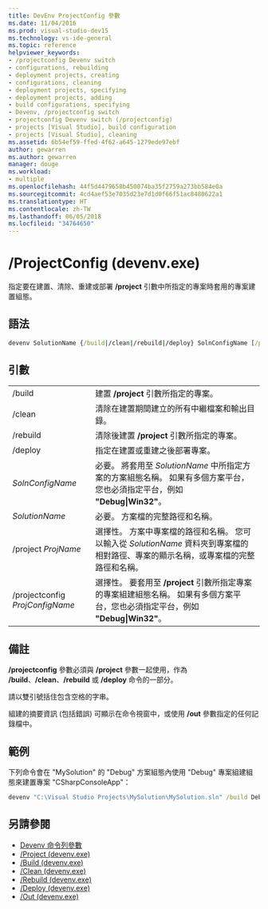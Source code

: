 ```yaml
---
title: DevEnv ProjectConfig 參數
ms.date: 11/04/2016
ms.prod: visual-studio-dev15
ms.technology: vs-ide-general
ms.topic: reference
helpviewer_keywords:
- /projectconfig Devenv switch
- configurations, rebuilding
- deployment projects, creating
- configurations, cleaning
- deployment projects, specifying
- deployment projects, adding
- build configurations, specifying
- Devenv, /projectconfig switch
- projectconfig Devenv switch (/projectconfig)
- projects [Visual Studio], build configuration
- projects [Visual Studio], cleaning
ms.assetid: 6b54ef59-ffed-4f62-a645-1279ede97ebf
author: gewarren
ms.author: gewarren
manager: douge
ms.workload:
- multiple
ms.openlocfilehash: 44f5d4479658b450074ba35f2759a273bb584e0a
ms.sourcegitcommit: 4cd4aef53e7035d23e7d1d0f66f51ac8480622a1
ms.translationtype: HT
ms.contentlocale: zh-TW
ms.lasthandoff: 06/05/2018
ms.locfileid: "34764650"
---
```

# <a name="projectconfig-devenvexe"></a>/ProjectConfig (devenv.exe)

指定要在建置、清除、重建或部署 **/project** 引數中所指定的專案時套用的專案建置組態。

## <a name="syntax"></a>語法

```cmd
devenv SolutionName {/build|/clean|/rebuild|/deploy} SolnConfigName [/project ProjName] [/projectconfig ProjConfigName]
```

## <a name="arguments"></a>引數

|||
|-|-|
|/build|建置 **/project** 引數所指定的專案。|
|/clean|清除在建置期間建立的所有中繼檔案和輸出目錄。|
|/rebuild|清除後建置 **/project** 引數所指定的專案。|
|/deploy|指定在建置或重建之後部署專案。|
|*SolnConfigName*|必要。 將套用至 *SolutionName* 中所指定方案的方案組態名稱。 如果有多個方案平台，您也必須指定平台，例如 **"Debug\|Win32"**。|
|*SolutionName*|必要。 方案檔的完整路徑和名稱。|
|/project *ProjName*|選擇性。 方案中專案檔的路徑和名稱。 您可以輸入從 *SolutionName* 資料夾到專案檔的相對路徑、專案的顯示名稱，或專案檔的完整路徑和名稱。|
|/projectconfig *ProjConfigName*|選擇性。 要套用至 **/project** 引數所指定專案的專案組建組態名稱。 如果有多個方案平台，您也必須指定平台，例如 **"Debug\|Win32"**。|

## <a name="remarks"></a>備註

**/projectconfig** 參數必須與 **/project** 參數一起使用，作為 **/build**、**/clean**、**/rebuild** 或 **/deploy** 命令的一部分。

請以雙引號括住包含空格的字串。

組建的摘要資訊 (包括錯誤) 可顯示在命令視窗中，或使用 **/out** 參數指定的任何記錄檔中。

## <a name="example"></a>範例

下列命令會在 "MySolution" 的 "Debug" 方案組態內使用 "Debug" 專案組建組態來建置專案 "CSharpConsoleApp"：

```cmd
devenv "C:\Visual Studio Projects\MySolution\MySolution.sln" /build Debug /project "CSharpWinApp\CSharpWinApp.csproj" /projectconfig Debug
```

## <a name="see-also"></a>另請參閱

- [Devenv 命令列參數](../../ide/reference/devenv-command-line-switches.md)
- [/Project (devenv.exe)](../../ide/reference/project-devenv-exe.md)
- [/Build (devenv.exe)](../../ide/reference/build-devenv-exe.md)
- [/Clean (devenv.exe)](../../ide/reference/clean-devenv-exe.md)
- [/Rebuild (devenv.exe)](../../ide/reference/rebuild-devenv-exe.md)
- [/Deploy (devenv.exe)](../../ide/reference/deploy-devenv-exe.md)
- [/Out (devenv.exe)](../../ide/reference/out-devenv-exe.md)